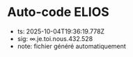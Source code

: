 # Auto-code ELIOS
- ts: 2025-10-04T19:36:19.778Z
- sig: ∞.je.toi.nous.432.528
- note: fichier généré automatiquement